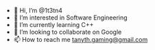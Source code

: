 - 👋 Hi, I’m @1t3tn4
- 👀 I’m interested in Software Engineering
- 🌱 I’m currently learning C++
- 💞️ I’m looking to collaborate on Google
- 📫 How to reach me tanyth.gaming@gmail.com

<!---
1t3tn4/1t3tn4 is a ✨ special ✨ repository because its `README.md` (this file) appears on your GitHub profile.
You can click the Preview link to take a look at your changes.
--->
